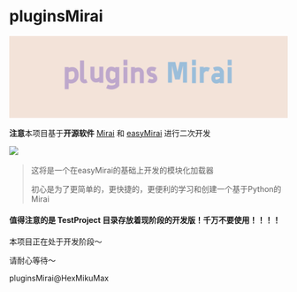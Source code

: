# pluginsMirai

![](./Docs/res/image/title.png)

**注意**本项目基于**开源软件** [Mirai](https://github.com/mamoe/mirai) 和 [easyMirai](https://github.com/easyMirais/easyMirai) 进行二次开发

[![](https://img.shields.io/badge/blog-@Sfnco-ff69b4.svg)](https://sfnco.com.cn)

> 这将是一个在easyMirai的基础上开发的模块化加载器
> 
> 初心是为了更简单的，更快捷的，更便利的学习和创建一个基于Python的Mirai



#### 值得注意的是 TestProject 目录存放着现阶段的开发版！千万不要使用！！！！

本项目正在处于开发阶段～

请耐心等待～

pluginsMirai@HexMikuMax
